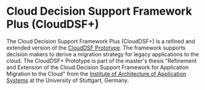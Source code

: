 # Cloud Decision Support Framework Plus (CloudDSF+)
The Cloud Decision Support Framework Plus (CloudDSF+) is a refined and extended version of the [CloudDSF Prototype](https://github.com/adarsow/clouddsf). The framework supports decision makers to derive a migration strategy for legacy applications to the cloud. The CloudDSF+ Prototype is part of the master's thesis "Refinement and Extension of the Cloud Decision Support Framework for Application Migration to the Cloud" from the [Institute of Architecture of Application Systems](http://www.iaas.uni-stuttgart.de/indexE.php) at the University of Stuttgart, Germany. 
